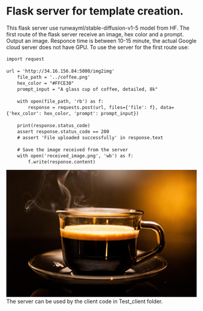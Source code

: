 # Flask server for template creation.

This flask server use runwayml/stable-diffusion-v1-5 model from HF. 
The first route of the flask server receive an image, hex color and a prompt. Output an image.
Responce time is between 10-15 minute, the actual Google cloud server does not have GPU.
To use the server for the first route use: 


```
import request

url = 'http://34.16.156.84:5000/img2img'
    file_path = '../coffee.png'
    hex_color = "#FFCE30"
    prompt_input = "A glass cup of coffee, detailed, 8k"

    with open(file_path, 'rb') as f:
        response = requests.post(url, files={'file': f}, data={'hex_color': hex_color, 'prompt': prompt_input})

    print(response.status_code)
    assert response.status_code == 200
    # assert 'File uploaded successfully' in response.text

    # Save the image received from the server
    with open('received_image.png', 'wb') as f:
        f.write(response.content)
```
<img src="/images/received_image.jpg" title="Orginal picture">
The server can be used by the client code in Test_client folder.

